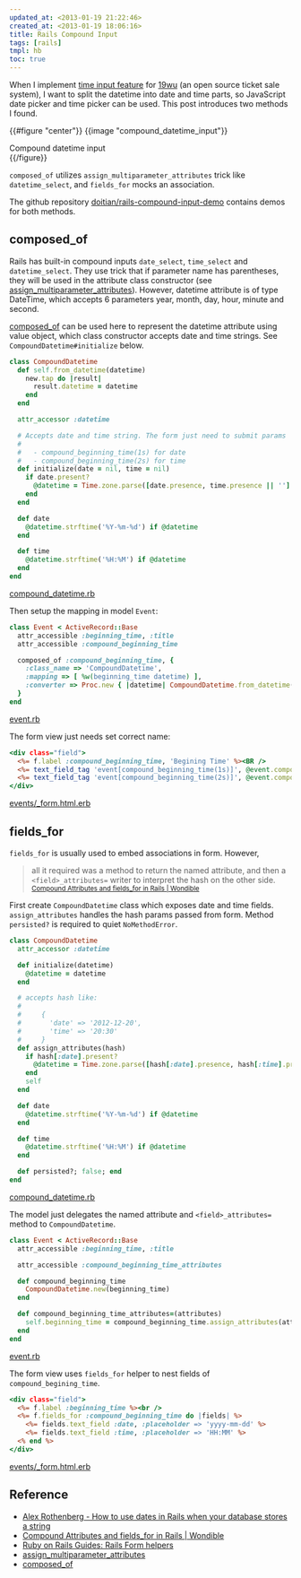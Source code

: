 ```yaml
---
updated_at: <2013-01-19 21:22:46>
created_at: <2013-01-19 18:06:16>
title: Rails Compound Input
tags: [rails]
tmpl: hb
toc: true
---
```


When I implement
[time input feature](https://github.com/saberma/19wu/pull/160) for
[19wu](https://github.com/saberma/19wu) (an open source ticket sale system), I
want to split the datetime into date and time parts, so JavaScript date picker
and time picker can be used. This post introduces two methods I found.

{{#figure "center"}}
  {{image "compound_datetime_input"}}
  <figcaption>Compound datetime input</figcaption>
{{/figure}}

`composed_of` utilizes `assign_multiparameter_attributes` trick like
`datetime_select`, and `fields_for` mocks an association.

The github repository [doitian/rails-compound-input-demo](https://github.com/doitian/rails-compound-input-demo) contains demos for both methods.

composed_of
-----------

Rails has built-in compound inputs `date_select`, `time_select` and
`datetime_select`. They use trick that if parameter name has parentheses, they
will be used in the attribute class constructor (see
[assign_multiparameter_attributes][]). However, datetime attribute is of type
DateTime, which accepts 6 parameters year, month, day, hour, minute and
second.

[composed_of][] can be used here to represent the datetime attribute using
value object, which class constructor accepts date and time strings. See
`CompoundDatetime#initialize` below.

```ruby
class CompoundDatetime
  def self.from_datetime(datetime)
    new.tap do |result|
      result.datetime = datetime
    end
  end

  attr_accessor :datetime

  # Accepts date and time string. The form just need to submit params
  #
  #   - compound_beginning_time(1s) for date
  #   - compound_beginning_time(2s) for time
  def initialize(date = nil, time = nil)
    if date.present?
      @datetime = Time.zone.parse([date.presence, time.presence || ''].join(' '))
    end
  end

  def date
    @datetime.strftime('%Y-%m-%d') if @datetime
  end

  def time
    @datetime.strftime('%H:%M') if @datetime
  end
end
```

<div class="code-caption">
<a class="code-filename" href="https://github.com/doitian/rails-compound-input-demo/blob/master/composed_of/app/models/compound_datetime.rb">compound_datetime.rb</a>
</div>

Then setup the mapping in model `Event`:

```ruby
class Event < ActiveRecord::Base
  attr_accessible :beginning_time, :title
  attr_accessible :compound_beginning_time

  composed_of :compound_beginning_time, {
    :class_name => 'CompoundDatetime',
    :mapping => [ %w(beginning_time datetime) ],
    :converter => Proc.new { |datetime| CompoundDatetime.from_datetime(datetime) }
  }
end
```

<div class="code-caption">
<a class="code-filename" href="https://github.com/doitian/rails-compound-input-demo/blob/master/composed_of/app/models/event.rb">event.rb</a>
</div>

The form view just needs set correct name:

```rhtml
<div class="field">
  <%= f.label :compound_beginning_time, 'Begining Time' %><BR />
  <%= text_field_tag 'event[compound_beginning_time(1s)]', @event.compound_beginning_time.date, :placeholder => 'yyyy-mm-dd' %>
  <%= text_field_tag 'event[compound_beginning_time(2s)]', @event.compound_beginning_time.time, :placeholder => 'HH:MM' %>
</div>
```

<div class="code-caption">
<a class="code-filename" href="https://github.com/doitian/rails-compound-input-demo/blob/master/composed_of/app/views/events/_form.html.ER">events/_form.html.erb</a>
</div>

fields_for
----------

`fields_for` is usually used to embed associations in
form. However,

> all it required was a method to return the named attribute, and then a
> `<field>_attributes=` writer to interpret the hash on the other side.
> <small>[Compound Attributes and fields_for in Rails | Wondible](http://wondible.com/2011/06/11/compound-attributes-and-fields_for-in-rails/)</small>

First create `CompoundDatetime` class which exposes date and time
fields. `assign_attributes` handles the hash params passed from form. Method
`persisted?` is required to quiet `NoMethodError`.

```ruby
class CompoundDatetime
  attr_accessor :datetime

  def initialize(datetime)
    @datetime = datetime
  end

  # accepts hash like:
  #
  #     {
  #       'date' => '2012-12-20',
  #       'time' => '20:30'
  #     }
  def assign_attributes(hash)
    if hash[:date].present?
      @datetime = Time.zone.parse([hash[:date].presence, hash[:time].presence || ''].join(' '))
    end
    self
  end

  def date
    @datetime.strftime('%Y-%m-%d') if @datetime
  end

  def time
    @datetime.strftime('%H:%M') if @datetime
  end

  def persisted?; false; end
end
```

<div class="code-caption">
<a class="code-filename" href="https://github.com/doitian/rails-compound-input-demo/blob/master/fields_for/app/models/compound_datetime.rb">compound_datetime.rb</a>
</div>

The model just delegates the named attribute and `<field>_attributes=` method to `CompoundDatetime`.

```ruby
class Event < ActiveRecord::Base
  attr_accessible :beginning_time, :title

  attr_accessible :compound_beginning_time_attributes

  def compound_beginning_time
    CompoundDatetime.new(beginning_time)
  end

  def compound_beginning_time_attributes=(attributes)
    self.beginning_time = compound_beginning_time.assign_attributes(attributes).datetime
  end
end
```

<div class="code-caption">
<a class="code-filename" href="https://github.com/doitian/rails-compound-input-demo/blob/master/fields_for/app/models/event.rb">event.rb</a>
</div>

The form view uses `fields_for` helper to nest fields of `compound_begining_time`.

```rhtml
<div class="field">
  <%= f.label :beginning_time %><br />
  <%= f.fields_for :compound_beginning_time do |fields| %>
    <%= fields.text_field :date, :placeholder => 'yyyy-mm-dd' %>
    <%= fields.text_field :time, :placeholder => 'HH:MM' %>
  <% end %>
</div>
```

<div class="code-caption">
<a class="code-filename" href="https://github.com/doitian/rails-compound-input-demo/blob/master/fields_for/app/views/events/_form.html.ER">events/_form.html.erb</a>
</div>

Reference
---------

- [Alex Rothenberg - How to use dates in Rails when your database stores a string](http://www.alexrothenberg.com/2009/05/21/how-to-use-dates-in-rails-when-your.html)
- [Compound Attributes and fields_for in Rails | Wondible](http://wondible.com/2011/06/11/compound-attributes-and-fields_for-in-rails/)
- [Ruby on Rails Guides: Rails Form helpers](http://guides.rubyonrails.org/form_helpers.html)
- [assign_multiparameter_attributes][]
- [composed_of][]

[assign_multiparameter_attributes]: http://apidock.com/rails/ActiveRecord/AttributeAssignment/assign_multiparameter_attributes "ActiveRecord::AttributeAssignment#assign_multiparameter_attributes"
[composed_of]: http://api.rubyonrails.org/classes/ActiveRecord/Aggregations/ClassMethods.html#method-i-composed_of "ActiveRecord::Aggregations.composed_of"
